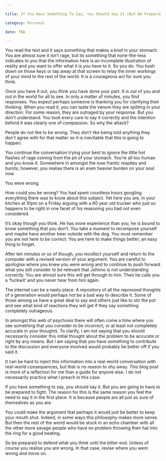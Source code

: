 ```yaml
---

title: If You Have Something To Say, You Should Say It (But Be Prepared To Defend It Vehemently)

category: Personal

date: TBA

---
```


You read the text and it says something that makes a knot in your stomach. You are almost sure it isn’t rage, but its something that none-the-less indicates to you that the information here is an incomplete illustration of reality and you want to offer what it is you have to it. So you do. You bash down on those keys or tap away at that screen to relay the inner workings of your mind to the rest of the world. It is a courageous act for sure you think.

Once you have it out, you think you have done your part. It is out of you and out in the world for all to see. In only a matter of minutes, you find responses. You expect perhaps someone is thanking you for clarifying their thinking. When you read it, you can taste the venom they are spitting in your direction. For some reason, they are outraged by your response. But you don't understand. You took every care to say it correctly and the intention behind it was clearly one of compassion. So why the attack?

People do not like to be wrong. They don’t like being told anything they don't agree with for that matter so it is inevitable that this is going to happen. 

You continue the conversation trying your best to ignore the little hot flashes of rage coming from the pit of your stomach. You’re all too human and you know it. Somewhere in amongst the now frantic respites and bursts, however, you realise there is an even heavier burden on your soul now. 

You were wrong.

How could you be wrong? You had spent countless hours googling everything there was to know about this subject. Yet here you are, in your kitchen at 10pm on a Friday arguing with a 60 year old trucker who just so happens to be right in one facet of his reasoning you had not even considered.

It’s okay though you think. He has more experience than you, he is bound to know something that you don’t. You take a moment to recompose yourself and maybe have another beer outside with the dog. You must remember you are not here to be correct. You are here to make things better; an easy thing to forget. 

After ten minutes or so of though, you recollect yourself and return to the computer with a revised version of your argument. You are careful to apologise where you knew you were wrong and to continue to push forward what you still consider to be relevant that Johnno is not understanding correctly. You are almost sure this will get through to him. Then he calls you a ‘fuckwit’ and you never hear from him again.

The internet can be a nasty place. A repository of all the repressed thoughts of a generation would perhaps not be a bad way to describe it. Some of those among us have a great deal to say and others just like to stir the pot and see what kind of reactions they will get if they say something completely outrageous.

In amongst this web of psychosis there will often come a time where you see something that you consider to be incorrect; or at least not completely accurate in your thoughts. To clarify, I am not saying that you should necessarily consider this initial thought about the problem to be accurate or right by any means. But I am saying that you have something to contribute to the discussion and everyone involved would probably be better off if you said it.

It can be hard to inject this information into a real-world conversation with real-world consequences, but that is no reason to shy away. This blog post is more of a reflection for me than a guide for anyone else. I do not necessarily practice what I preach in this case.

If you have something to say, you should say it. But you are going to have to be prepared to fight. The reason for this is the same reason you feel the need to say it in the first place. It is because people are all just as sure of themselves as you are.

You could make the argument that perhaps it would just be better to keep your mouth shut. Indeed, in some ways this philosophy makes more sense. But then the rest of the world would be stuck in an echo chamber with all the other more savage people who have no problem throwing their hat into the ring for a good beating.

So be prepared to defend what you think until the bitter end. Unless of course you realise you are wrong. In that case, revise where you went wrong and move on.